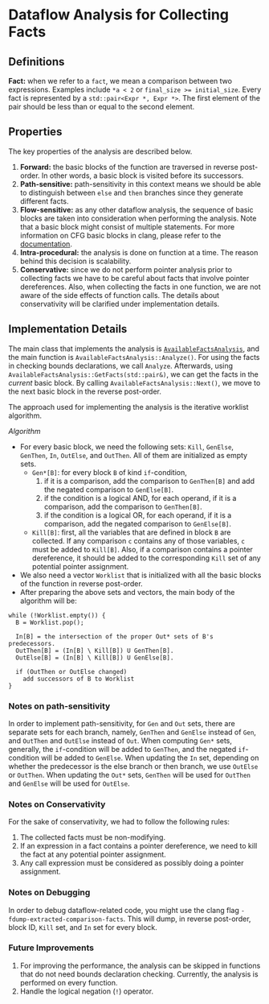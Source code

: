 # Dataflow Analysis for Collecting Facts

## Definitions
**Fact:** when we refer to a `fact`, we mean a comparison between two expressions. Examples include `*a < 2` or `final_size >= initial_size`. Every fact is represented by a `std::pair<Expr *, Expr *>`. The first element of the pair should be less than or equal to the second element.


## Properties
The key properties of the analysis are described below.
1. **Forward:** the basic blocks of the function are traversed in reverse post-order. In other words, a basic block is visited before its successors.
2. **Path-sensitive:** path-sensitivity in this context means we should be able to distinguish between `else` and `then` branches since they generate different facts.
3. **Flow-sensitive:** as any other dataflow analysis, the sequence of basic blocks are taken into consideration when performing the analysis. Note that a basic block might consist of multiple statements. For more information on CFG basic blocks in clang, please refer to the [documentation](https://clang.llvm.org/doxygen/classclang_1_1CFGBlock.html).
4. **Intra-procedural:** the analysis is done on function at a time. The reason behind this decision is scalability.
5. **Conservative:** since we do not perform pointer analysis prior to collecting facts we have to be careful about facts that involve pointer dereferences. Also, when collecting the facts in one function, we are not aware of the side effects of function calls. The details about conservativity will be clarified under implementation details.


## Implementation Details
The main class that implements the analysis is [`AvailableFactsAnalysis`](https://github.com/microsoft/checkedc-clang/blob/master/lib/Sema/AvailableFactsAnalysis.cpp), and the main function is `AvailableFactsAnalysis::Analyze()`.
For using the facts in checking bounds declarations, we call `Analyze`. Afterwards, using `AvailableFactsAnalysis::GetFacts(std::pair&)`, we can get the facts in the *current* basic block. By calling `AvailableFactsAnalysis::Next()`, we move to the next basic block in the reverse post-order.

The approach used for implementing the analysis is the iterative worklist algorithm.

*Algorithm*
* For every basic block, we need the following sets: `Kill`, `GenElse`, `GenThen`, `In`, `OutElse`, and `OutThen`. All of them are initialized as empty sets.
    * `Gen*[B]`: for every block `B` of kind `if`-condition,
      1. if it is a comparison, add the comparison to `GenThen[B]` and add the negated comparison to `GenElse[B]`.
      2. if the condition is a logical AND, for each operand, if it is a comparison, add the comparison to `GenThen[B]`.
      3. if the condition is a logical OR, for each operand, if it is a comparison, add the negated comparison to `GenElse[B]`.
    * `Kill[B]`: first, all the variables that are defined in block `B` are collected. If any comparison `c` contains any of those variables, `c` must be added to `Kill[B]`. Also, if a comparison contains a pointer dereference, it should be added to the corresponding `Kill` set of any potential pointer assignment.
* We also need a vector `Worklist` that is initialized with all the basic blocks of the function in reverse post-order.
* After preparing the above sets and vectors, the main body of the algorithm will be:
```
while (!Worklist.empty()) {
  B = Worklist.pop();

  In[B] = the intersection of the proper Out* sets of B's predecessors.
  OutThen[B] = (In[B] \ Kill[B]) U GenThen[B].
  OutElse[B] = (In[B] \ Kill[B]) U GenElse[B].

  if (OutThen or OutElse changed)
    add successors of B to Worklist
}
```

### Notes on path-sensitivity
In order to implement path-sensitivity, for `Gen` and `Out` sets, there are separate sets for each branch, namely, `GenThen` and `GenElse` instead of `Gen`, and `OutThen` and `OutElse` instead of `Out`. When computing `Gen*` sets, generally, the `if`-condition will be added to `GenThen`, and the negated `if`-condition will be added to `GenElse`.
When updating the `In` set, depending on whether the predecessor is the else branch or then branch, we use `OutElse` or `OutThen`.
When updating the `Out*` sets, `GenThen` will be used for `OutThen` and `GenElse` will be used for `OutElse`.

### Notes on Conservativity
For the sake of conservativity, we had to follow the following rules:
1. The collected facts must be non-modifying.
2. If an expression in a fact contains a pointer dereference, we need to kill the fact at any potential pointer assignment.
3. Any call expression must be considered as possibly doing a pointer assignment.

### Notes on Debugging
In order to debug dataflow-related code, you might use the clang flag `-fdump-extracted-comparison-facts`. This will dump, in reverse post-order, block ID, `Kill` set, and `In` set for every block.

### Future Improvements
1. For improving the performance, the analysis can be skipped in functions that do not need bounds declaration checking. Currently, the analysis is performed on every function.
2. Handle the logical negation (`!`) operator.